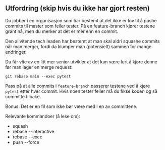 ## Utfordring (skip hvis du ikke har gjort resten)
Du jobber i en organisasjon som har bestemt at det ikke er lov til å pushe commits til master som feiler tester. På en feature-branch kjører testene grønt nå, men du merker at det er mer enn en commit.

Den allvitende tech leaden har bestemt at man skal aldri squashe commits når man merger, fordi da klumper man (potensielt) sammen for mange endringer.

Du får vite av en litt mer senior utvikler at det kan være lurt å kjøre denne før man lager en merge request:
```
git rebase main --exec pytest
```
Pass på at alle commits i `feature-branch` passerer testene ved å kjøre `pytest` etter hver commit.
Hvis noen tester feiler må du fikse koden og så committe tilbake.

Bonus: Det er en fil som ikke bør være med i en av committene.

Relevante kommandoer (å lese om):
* squash
* rebase --interactive
* rebase --exec
* push --force


